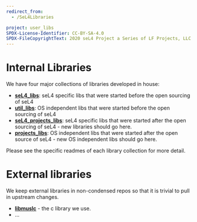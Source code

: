 ```yaml
---
redirect_from:
  - /SeL4Libraries

project: user_libs
SPDX-License-Identifier: CC-BY-SA-4.0
SPDX-FileCopyrightText: 2020 seL4 Project a Series of LF Projects, LLC.
---
```


# Internal Libraries


We have four major collections of libraries developed in house:

- **[seL4_libs](https://github.com/seL4/seL4_libs)**:
      seL4 specific libs that were started before the open sourcing of
      seL4
- **[util_libs](https://github.com/seL4/util_libs)**: OS
      independent libs that were started before the open sourcing of
      seL4
- **[seL4_projects_libs](https://github.com/seL4/seL4_projects_libs)**:
      seL4 specific libs that were started after the open sourcing of
      seL4 - new libraries should go here.
- **[projects_libs](https://github.com/seL4/projects_libs)**:
      OS independent libs that were started after the open source of
      seL4 - new OS independent libs should go here.

Please see the specific readmes of each library collection for more
detail.

# External libraries


We keep external libraries in non-condensed repos so that it is trivial
to pull in upstream changes.

- **[libmuslc](https://github.com/seL4/libmuslc)** - the
      c library we use.
- ...


